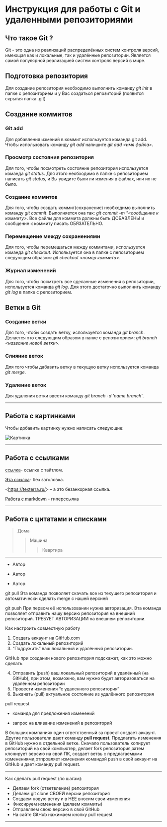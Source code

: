 # Инструкция для работы с Git и удаленными репозиториями

## **Что такое Git ?**
Git - это одна из реализаций распределённых систем контроля версий, имеющая как и локальные, так и удалённые репозитории. Является самой популярной реализацией систем контроля версий в мире.
## **Подготовка репозитория** 
Для создание репозитория необходимо выполнить команду *git init* в папке с репозиторием и у Вас создаться репозиторий (появится скрытая папка .git)

## **Создание коммитов**
### **Git add**
Для добавления измений в коммит используется команда git add. Чтобы использовать команду *git add* напишите *git add <имя файла>*.

### **Просмотр состояния репозитория**
Для того, чтобы посмотреть состояние репозитория используется команда *git status*. Для этого необходимо в папке с репозиторием написать *git status*, и Вы увидите были ли измения в файлах, или их не было.

### **Создание коммитов**
Для того, чтобы создать коммит(сохранение) необходимо выполнить команду *git commit*. Выполняется она так: *git commit -m "<сообщение к коммиту>*. Все файлы для коммита должны быть ДОБАВЛЕНЫ и сообщение к коммиту писать ОБЯЗАТЕЛЬНО.

### **Перемещение между сохранениями**
Для того, чтобы перемещаться между коммитами, используется команда *git checkout*. Используется она в папке с пепозиторием следующим образом: *git checkout <номер коммита>*.

### **Журнал изменений**
Для того, чтобы посмтреть все сделанные изменения в репозитории, используется команда *git log*. Для этого достаточно выполнить команду *git log* в папке с репозиторием.

## **Ветки в Git**
### **Создание ветки**
Для того, чтобы создать ветку, используется команда *git branch*. Делается это следующим образом в папке с репозиторием: *git branch <название новой ветки>.*

### **Слияние веток**
Для того чтобы дабавить ветку в текущую ветку используется команда *git merge*.

### **Удаление веток**
Для удаления ветки ввести команду *git branch -d 'name branch'*.

---
## **Работа с картинками**  
Чтобы добавить картинку нужно написать следующие:

![Картинка](https://avatars.mds.yandex.net/i?id=1b53fe912c0e0110e917ea428ec2f0e2e9c66aa5-8549383-images-thumbs&n=13)

---
## **Работа с ссылками** 

[ссылка]("Angel")- ссылка с тайтлом.

[Эта ссылка](http://example.net/)- без заголовка.

<https://texterra.ru/&gt; – а это безанкорная ссылка.

[Работа с markdown](https://texterra.ru/blog/ischerpyvayushchaya-shpargalka-po-sintaksisu-razmetki-markdown-na-zametku-avtoram-veb-razrabotchikam.html) - гиперссылка 
 

---

## Работа с цитатами  и списками 
>Дома 
>>Машина 
>>> Квартира
---
* Автор
- Автор
+ Автор

git pull
Эта команда позволяет скачать все из текущего репозитория и автоматически сделать merge с нашей версией

git push
При первом её использовании нужна авторизация.
Эта команда позволяет отправить нашу версию репозитория на внешний репозиторий. ТРЕБУЕТ АВТОРИЗАЦИИ на внешнем репозитории.

Как настроить совместную работу

1. Создать аккаунт на GitHub.com
2. Создать локальный репозиторий
3. “Подружить” ваш локальный и удалённый репозитории.

GitHub при создании нового репозитория подскажет, как это можно сделать

4. Отправить (push) ваш локальный репозиторий в удалённый (на GitHub), при этом, возможно, вам нужно будет авторизоваться на удалённом репозитории
5. Провести изменения “с удаленного репозитория”
6. Выкачать (pull) актуальное состояние из удалённого репозитория

pull request

- команда для предложения изменений

- запрос на вливание изменений в репозиторий

В больших компаниях один ответственный за проект создает аккаунт. Другие пользователи дают команду **pull request**. Предлагать изменения в GitHub нужно в отдельной ветке.
Сначало пользователь копирует репозиторий на свой компьютер, делает fork репозитория,затем клонирует версию на свой ПК, создает ветвь с предлагаемыми изменениями,отпровляет изменения командой push в свой аккаунт на GitHub и дает команду pull request.

---

Как сделать pull request (по шагам):

- Делаем fork (ответвление) репозитория
- Делаем git clone СВОЕЙ версии репозитория
- Создаем новую ветку и в НЕЕ вносим свои изменения
- Фиксируем изменения (делаем коммиты)
- Отправляем свою версию в свой GitHub
- На сайте GitHub нажимаем кнопку pull request

---